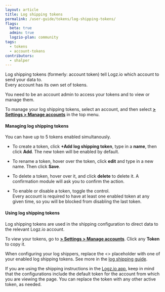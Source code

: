 ```yaml
---
layout: article
title: Log shipping tokens
permalink: /user-guide/tokens/log-shipping-tokens/
flags:
  beta: true
  admin: true
  logzio-plan: community
tags:
  - tokens
  - account-tokens
contributors:
  - shalper
---
```


Log shipping tokens (formerly: account token) tell Logz.io which account to send your data to. <br> 
Every account has its own set of tokens.

You need to be an account admin to access your tokens and to view or manage them.

To manage your log shipping tokens, select an account, and then select [**<i class="li li-gear"></i> > Settings > Manage accounts**](https://app.logz.io/#/dashboard/settings/manage-tokens/log-shipping) in the top menu.

#### Managing log shipping tokens

You can have up to 5 tokens enabled simultanously.

* To create a token, click **+Add log shipping token**, type in a **name**, then click **Add**. The new token will be enabled by default.

* To rename a token, hover over the token, click **edit** <i class="li li-pencil"></i> and type in a new name. Then click **Save**.

* To delete a token, hover over it, and click **delete** <i class="li li-trash"></i> to delete it. A confirmation module will ask you to confirm the action.

* To enable or disable a token, toggle the control. <br> Every account is required to have at least one enabled token at any given time, so you will be blocked from disabling the last token.


#### Using log shipping tokens

Log shipping tokens are used in the shipping configuration to direct data to the relevant Logz.io account.

To view your tokens, go to [**<i class="li li-gear"></i> > Settings > Manage accounts**](https://app.logz.io/#/dashboard/settings/manage-tokens/log-shipping). Click any **Token** to copy it.

When configuring your log shippers, replace the <<SHIPPING-TOKEN>> placeholder with one of your enabled log shipping tokens. See more in the [log shipping guide](/shipping/).

If you are using the shipping instructions in the [Logz.io app](https://app.logz.io/#/dashboard/data-sources/Filebeat), keep in mind that the configurations include the default token for the account from which you are viewing the page. You can replace the token with any other active token, as needed.